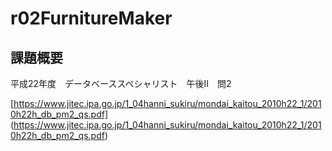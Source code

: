 # r02FurnitureMaker

## 課題概要

平成22年度　データベーススペシャリスト　午後Ⅱ　問2

[https://www.jitec.ipa.go.jp/1_04hanni_sukiru/mondai_kaitou_2010h22_1/2010h22h_db_pm2_qs.pdf]
(https://www.jitec.ipa.go.jp/1_04hanni_sukiru/mondai_kaitou_2010h22_1/2010h22h_db_pm2_qs.pdf)

